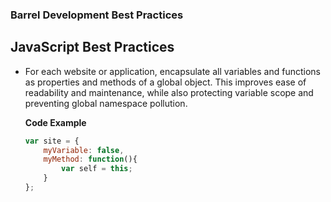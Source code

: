 ### Barrel Development Best Practices

JavaScript Best Practices
-------------------------

*	For each website or application, encapsulate all variables and functions as properties and methods of a global object. This improves ease of readability and maintenance, while also protecting variable scope and preventing global namespace pollution.

	**Code Example**
	
	```javascript
	var site = {
		myVariable: false,
		myMethod: function(){
			var self = this;
		}
	};
	```
